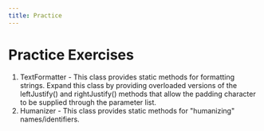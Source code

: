 ```yaml
---
title: Practice
---
```

# Practice Exercises

1. TextFormatter - This class provides static methods for formatting strings. Expand this class by providing overloaded versions of the leftJustify() and rightJustify() methods that allow the padding character to be supplied through the parameter list.
2. Humanizer - This class provides static methods for "humanizing" names/identifiers.
